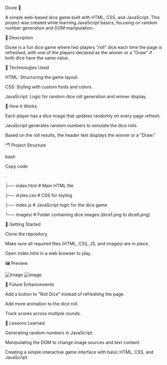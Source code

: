 Dicee 🎲

A simple web-based dice game built with HTML, CSS, and JavaScript. This project was created while learning JavaScript basics, focusing on random number generation and DOM manipulation.


📜 Description

Dicee is a fun dice game where two players "roll" dice each time the page is refreshed, with one of the players declared as the winner or a "Draw" if both dice have the same value.


🔧 Technologies Used

HTML: Structuring the game layout.

CSS: Styling with custom fonts and colors.

JavaScript: Logic for random dice roll generation and winner display.


🎲 How It Works

Each player has a dice image that updates randomly on every page refresh.

JavaScript generates random numbers to simulate the dice rolls.

Based on the roll results, the header text displays the winner or a "Draw."


🗂️ Project Structure

bash

Copy code

.

├── index.html          # Main HTML file

├── styles.css          # CSS for styling

├── index.js            # JavaScript logic for the dice game

└── images/             # Folder containing dice images (dice1.png to dice6.png)


🚀 Getting Started


Clone the repository.

Make sure all required files (HTML, CSS, JS, and images) are in place.

Open index.html in a web browser to play.



🖼️ Preview

![image](https://github.com/user-attachments/assets/404c0b9c-21e5-4456-a26a-1bb04a4d93ed)
![image](https://github.com/user-attachments/assets/225a716b-7dd9-482b-846e-b3c98d660307)



🎉 Future Enhancements

Add a button to "Roll Dice" instead of refreshing the page.

Add more animation to the dice roll.

Track scores across multiple rounds.


📖 Lessons Learned


Generating random numbers in JavaScript.

Manipulating the DOM to change image sources and text content.

Creating a simple interactive game interface with basic HTML, CSS, and JavaScript.
